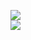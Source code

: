[![](https://img.shields.io/badge/Made%20With-Github%20Spray-lightgrey.svg?style=for-the-badge&logo=github)](https://github.com/Annihil/github-spray#4023)  
[![](https://i.imgur.com/2DrTn0Z.gif)](https://github.com/Annihil/github-spray)